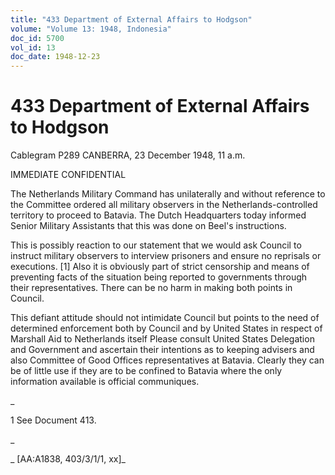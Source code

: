 ```yaml
---
title: "433 Department of External Affairs to Hodgson"
volume: "Volume 13: 1948, Indonesia"
doc_id: 5700
vol_id: 13
doc_date: 1948-12-23
---
```


# 433 Department of External Affairs to Hodgson

Cablegram P289 CANBERRA, 23 December 1948, 11 a.m.

IMMEDIATE CONFIDENTIAL

The Netherlands Military Command has unilaterally and without reference to the Committee ordered all military observers in the Netherlands-controlled territory to proceed to Batavia. The Dutch Headquarters today informed Senior Military Assistants that this was done on Beel's instructions.

This is possibly reaction to our statement that we would ask Council to instruct military observers to interview prisoners and ensure no reprisals or executions. [1] Also it is obviously part of strict censorship and means of preventing facts of the situation being reported to governments through their representatives. There can be no harm in making both points in Council.

This defiant attitude should not intimidate Council but points to the need of determined enforcement both by Council and by United States in respect of Marshall Aid to Netherlands itself Please consult United States Delegation and Government and ascertain their intentions as to keeping advisers and also Committee of Good Offices representatives at Batavia. Clearly they can be of little use if they are to be confined to Batavia where the only information available is official communiques.

_

1 See Document 413.

_

_ [AA:A1838, 403/3/1/1, xx]_
